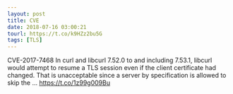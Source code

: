 ```yaml
---
layout: post
title: CVE
date: 2018-07-16 03:00:21
tourl: https://t.co/k9HZz2bu5G
tags: [TLS]
---
```

CVE-2017-7468 In curl and libcurl 7.52.0 to and including 7.53.1, libcurl would attempt to resume a TLS session even if the client certificate had changed. That is unacceptable since a server by specification is allowed to skip the ... https://t.co/1z99g009Bu